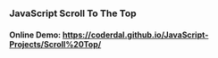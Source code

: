 
### JavaScript Scroll To The Top

#### Online Demo: https://coderdal.github.io/JavaScript-Projects/Scroll%20Top/
